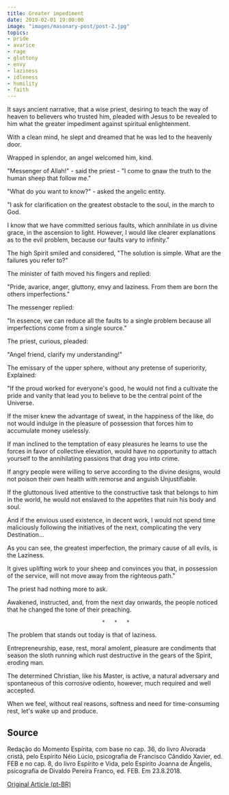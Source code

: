 ```yaml
---
title: Greater impediment
date: 2019-02-01 19:00:00
image: "images/masonary-post/post-2.jpg"
topics: 
- pride
- avarice
- rage
- gluttony
- envy
- laziness
- idleness
- humility
- faith
---
```


It says ancient narrative, that a wise priest, desiring to teach the way of
heaven to believers who trusted him, pleaded with Jesus to be revealed to him what the
greater impediment against spiritual enlightenment.

With a clean mind, he slept and dreamed that he was led to the heavenly door.

Wrapped in splendor, an angel welcomed him, kind.

"Messenger of Allah!" - said the priest - "I come to gnaw the truth to the
human sheep that follow me."

"What do you want to know?" - asked the angelic entity.

"I ask for clarification on the greatest obstacle to the soul, in the march to God.

I know that we have committed serious faults, which annihilate in us divine grace, in the
ascension to light. However, I would like clearer explanations as to the
evil problem, because our faults vary to infinity."

The high Spirit smiled and considered, "The solution is simple. What are the
failures you refer to?"

The minister of faith moved his fingers and replied:

"Pride, avarice, anger, gluttony, envy and laziness. From them are born the others
imperfections."

The messenger replied:

"In essence, we can reduce all the faults to a single problem because all
imperfections come from a single source."

The priest, curious, pleaded:

"Angel friend, clarify my understanding!"

The emissary of the upper sphere, without any pretense of superiority, 
Explained:

"If the proud worked for everyone's good, he would not find a
cultivate the pride and vanity that lead you to believe to be the central point of the
Universe.

If the miser knew the advantage of sweat, in the happiness of the like, do not
would indulge in the pleasure of possession that forces him to accumulate money uselessly.

If man inclined to the temptation of easy pleasures he learns to use the
forces in favor of collective elevation, would have no opportunity to
attach yourself to the annihilating passions that drag you into crime.

If angry people were willing to serve according to the
divine designs, would not poison their own health with remorse and anguish
Unjustifiable.

If the gluttonous lived attentive to the constructive task that belongs to him in the world, he would not
enslaved to the appetites that ruin his body and soul.

And if the envious used existence, in decent work, I would not spend time
maliciously following the initiatives of the next, complicating the very
Destination...

As you can see, the greatest imperfection, the primary cause of all evils, is the
Laziness.

It gives uplifting work to your sheep and convinces you that, in possession of the
service, will not move away from the righteous path."

The priest had nothing more to ask.

Awakened, instructed, and, from the next day onwards, the people noticed that he
changed the tone of their preaching.

                                   *   *   *

The problem that stands out today is that of laziness.

Entrepreneurship, ease, rest, moral amolent, pleasure are condiments
that season the sloth running which rust destructive in the gears
of the Spirit, eroding man.

The determined Christian, like his Master, is active, a natural adversary and
spontaneous of this corrosive odiento, however, much required and well accepted.

When we feel, without real reasons, softness and need for time-consuming rest,
let's wake up and produce.

## Source
Redação do Momento Espírita, com base no cap. 36, do livro
Alvorada cristã, pelo Espírito Néio Lúcio, psicografia de
Francisco Cândido Xavier, ed. FEB e no cap. 8, do livro
Espírito e Vida, pelo Espírito Joanna de Ângelis,
psicografia de Divaldo Pereira Franco, ed. FEB.
Em 23.8.2018.

[Original Article (pt-BR)](http://momento.com.br/pt/ler_texto.php?id=5517)
